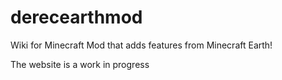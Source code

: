 # derecearthmod
Wiki for Minecraft Mod that adds features from Minecraft Earth!

The website is a work in progress

